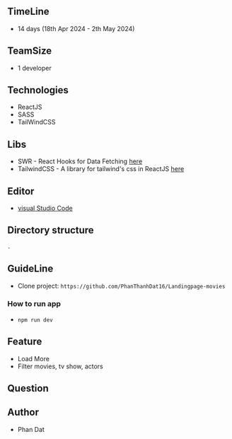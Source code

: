 ## TimeLine

- 14 days (18th Apr 2024 - 2th May 2024)

## TeamSize

- 1 developer

## Technologies

- ReactJS
- SASS
- TailWindCSS

## Libs

- SWR - React Hooks for Data Fetching [here](https://swr.vercel.app/)
- TailwindCSS - A library for tailwind's css in ReactJS [here](https://styled-components.com/)

## Editor

- [visual Studio Code](https://code.visualstudio.com/)

## Directory structure

```markdown
.
```

## GuideLine

- Clone project: `https://github.com/PhanThanhDat16/Landingpage-movies`

### How to run app

- `npm run dev`

## Feature

- Load More 
- Filter movies, tv show, actors

## Question

## Author

- Phan Dat
